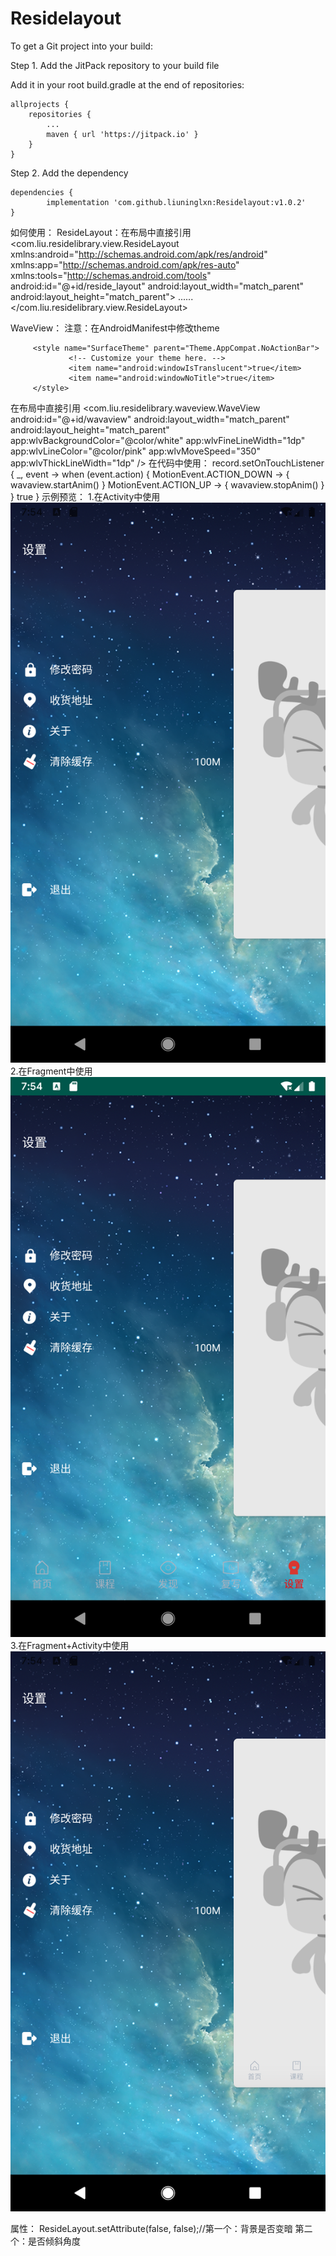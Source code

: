 # Residelayout
To get a Git project into your build:

Step 1. Add the JitPack repository to your build file

Add it in your root build.gradle at the end of repositories:

	allprojects {
		repositories {
			...
			maven { url 'https://jitpack.io' }
		}
	}

Step 2. Add the dependency

	dependencies {
	        implementation 'com.github.liuninglxn:Residelayout:v1.0.2'
	}
如何使用：
ResideLayout：在布局中直接引用
    <com.liu.residelibrary.view.ResideLayout
         xmlns:android="http://schemas.android.com/apk/res/android"
         xmlns:app="http://schemas.android.com/apk/res-auto"
         xmlns:tools="http://schemas.android.com/tools"
         android:id="@+id/reside_layout"
         android:layout_width="match_parent"
         android:layout_height="match_parent">
         ......
    </com.liu.residelibrary.view.ResideLayout>

WaveView：
注意：在AndroidManifest中修改theme
         <activity
             android:name=".activity.WaveActivity"
             android:screenOrientation="portrait"
             android:theme="@style/SurfaceTheme"/>

         <style name="SurfaceTheme" parent="Theme.AppCompat.NoActionBar">
                 <!-- Customize your theme here. -->
                 <item name="android:windowIsTranslucent">true</item>
                 <item name="android:windowNoTitle">true</item>
         </style>

在布局中直接引用
    <com.liu.residelibrary.waveview.WaveView
            android:id="@+id/wavaview"
            android:layout_width="match_parent"
            android:layout_height="match_parent"
            app:wlvBackgroundColor="@color/white"
            app:wlvFineLineWidth="1dp"
            app:wlvLineColor="@color/pink"
            app:wlvMoveSpeed="350"
            app:wlvThickLineWidth="1dp" />
在代码中使用：
    record.setOnTouchListener { _, event ->
                when (event.action) {
                    MotionEvent.ACTION_DOWN -> {
                        wavaview.startAnim()
                    }
                    MotionEvent.ACTION_UP -> {
                        wavaview.stopAnim()
                    }
                }
                true
            }
示例预览：
1.在Activity中使用
![Image text](https://raw.githubusercontent.com/liuninglxn/Residelayout/master/image/Screenshot_1557906858.png)
2.在Fragment中使用
![Image text](https://raw.githubusercontent.com/liuninglxn/Residelayout/master/image/Screenshot_1557906868.png)
3.在Fragment+Activity中使用
![Image text](https://raw.githubusercontent.com/liuninglxn/Residelayout/master/image/Screenshot_1557906875.png)

属性：
 ResideLayout.setAttribute(false, false);//第一个：背景是否变暗 第二个：是否倾斜角度
